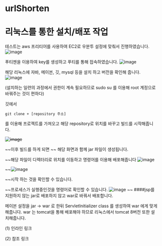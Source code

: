 # urlShorten

# 리눅스를 통한 설치/배포 작업 

테스트는 aws 프리티어를 사용하여 EC2로 우분투 설정에 맞춰서 진행하였습니다.
![image](https://user-images.githubusercontent.com/55343933/111430450-c1da5c00-873d-11eb-908f-d7dab9c1998b.png)

푸티젠을 이용하여 key를 생성하고 푸티를 통해 접속하였습니다. 
![image](https://user-images.githubusercontent.com/55343933/111430654-0108ad00-873e-11eb-93b7-74b149db2e9d.png)

해당 리눅스에 자바, 메이븐, 깃, mysql 등을 설치 하고 버전을 확인해 줍니다. 
![image](https://user-images.githubusercontent.com/55343933/111430873-5c3a9f80-873e-11eb-9259-c214c538957b.png)

(설치하는 일련의 과정에서 권한이 계속 필요하므로 sudo su 를 이용해 root 계정으로 바꿔주는 것이 편하다)

깃에서 
```git
git clone + [repository 주소]
```
 를 이용해 프로젝트를 가져오고 
 해당 repository로 위치를 바꾸고 빌드를 시작해줍니다. 


~~![image](https://user-images.githubusercontent.com/55343933/111430528-d9194980-873d-11eb-9dbe-bfe2857a1aa7.png)~~

~~이후 빌드를 하게 되면 ~~
해당 화면과 함께 jar 파일이 생성됩니다. 


~~해당 파일이 디렉터리로 위치를 이동하고 명령어를 이용해 배포해줍니다
![image](https://user-images.githubusercontent.com/55343933/111431010-90ae5b80-873e-11eb-87fb-7941b96eb342.png)

~~![image](https://user-images.githubusercontent.com/55343933/111431157-c2bfbd80-873e-11eb-8feb-67a5d40ba863.png)

~~시작 하는 것을 확인할 수 있습니다. 

~~프로세스가 실행중인것을 명령어로 확인할 수 있습니다.
![image](https://user-images.githubusercontent.com/55343933/111432751-c18f9000-8740-11eb-9620-b45fb731ab22.png)
~~
####jsp를 지원하지 않는 jar로 배포하지 않고 war로 바꿔서 배포합니다.

메이븐 설정을 jar -> war 로 한뒤 ServletInitializer class 를 생성하여 war 에게 맞게 해줍니다.
war 는 tomcat을 통해 배포해야 하므로 리눅스에서 tomcat 8버전 또한 설치해줍니다. 


(1) 인라인 링크  

(2) 참조 링크  

[blog]: https://miniminis.github.io/2019/10/13/spring/springboot-deploy/

